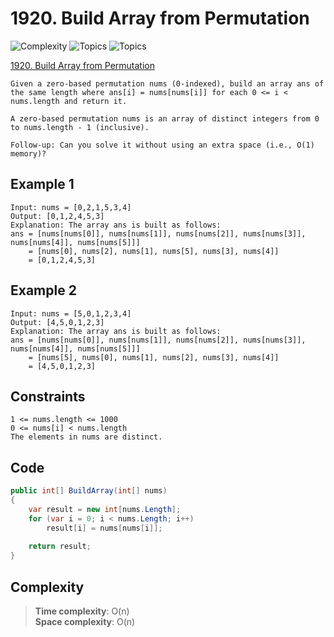 # 1920. Build Array from Permutation

![Complexity](https://img.shields.io/badge/easy-green)
![Topics](https://img.shields.io/badge/array-blue)
![Topics](https://img.shields.io/badge/simulation-blue)

[1920. Build Array from Permutation](https://leetcode.com/problems/build-array-from-permutation/description/?envType=daily-question&envId=2025-05-06)

```
Given a zero-based permutation nums (0-indexed), build an array ans of the same length where ans[i] = nums[nums[i]] for each 0 <= i < nums.length and return it.

A zero-based permutation nums is an array of distinct integers from 0 to nums.length - 1 (inclusive).

Follow-up: Can you solve it without using an extra space (i.e., O(1) memory)?
```

## Example 1

```
Input: nums = [0,2,1,5,3,4]
Output: [0,1,2,4,5,3]
Explanation: The array ans is built as follows: 
ans = [nums[nums[0]], nums[nums[1]], nums[nums[2]], nums[nums[3]], nums[nums[4]], nums[nums[5]]]
    = [nums[0], nums[2], nums[1], nums[5], nums[3], nums[4]]
    = [0,1,2,4,5,3]
```

## Example 2

```
Input: nums = [5,0,1,2,3,4]
Output: [4,5,0,1,2,3]
Explanation: The array ans is built as follows:
ans = [nums[nums[0]], nums[nums[1]], nums[nums[2]], nums[nums[3]], nums[nums[4]], nums[nums[5]]]
    = [nums[5], nums[0], nums[1], nums[2], nums[3], nums[4]]
    = [4,5,0,1,2,3]
```

## Constraints

```
1 <= nums.length <= 1000
0 <= nums[i] < nums.length
The elements in nums are distinct.
```

## Code

```csharp
public int[] BuildArray(int[] nums)
{
    var result = new int[nums.Length];
    for (var i = 0; i < nums.Length; i++)
        result[i] = nums[nums[i]];
    
    return result;
}
```

## Complexity

> **Time complexity**: O(n)  
> **Space complexity**: O(n)